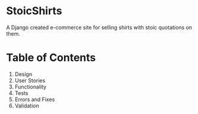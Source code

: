 # StoicShirts
A Django created e-commerce site for selling shirts with stoic quotations on them.

# Table of Contents #

1. Design
2. User Stories
3. Functionality
4. Tests
5. Errors and Fixes
6. Validation

